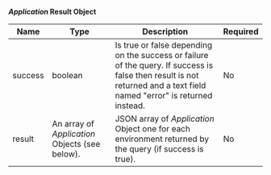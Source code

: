 **_Application_ Result Object**

| Name | Type | Description | Required |
| ---- | ---- | ----------- | -------- |
| success | boolean | Is true or false depending on the success or failure of the query. If success is false then result is not returned and a text field named "error" is returned instead. | No |
| result |  An array of _Application_ Objects (see below). | JSON  array of _Application_ Object one for each environment returned by the query (if success is true). | No |

